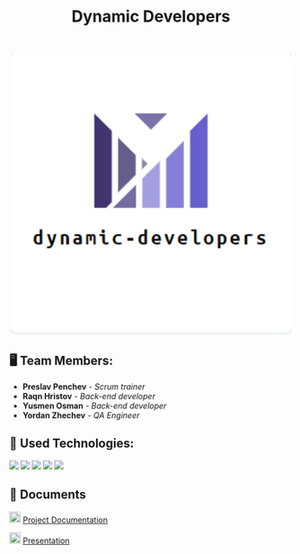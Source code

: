 <h1 align="center">Dynamic Developers</h1>
<br>
<p align="center">
<img src="logo.png" width="500px">
</p>


## 🖥 Team Members:
* **Preslav Penchev** - *Scrum trainer* 
* **Raqn Hristov** - *Back-end developer* 
* **Yusmen Osman** - *Back-end developer* 
* **Yordan Zhechev** - *QA Engineer* 


## 🚀 Used Technologies:

<p align="left"> 
    <img src="https://img.icons8.com/color/48/000000/c-plus-plus-logo.png"/>
    <img src="https://img.icons8.com/fluency/48/000000/visual-studio-2019.png"/>
    <img src="https://img.icons8.com/fluent/48/000000/microsoft-word-2019.png"/>
    <img src="https://img.icons8.com/color/48/000000/microsoft-powerpoint-2019--v1.png"/>
    <img src="https://img.icons8.com/color/48/000000/microsoft-excel-2019--v1.png"/>
  
  
  
## 📄 Documents
      
  <img src="https://user-images.githubusercontent.com/75934947/166557467-b0db5298-0c01-4201-aad8-69f17a7104dd.png" width="20px" height="20px"/> [Project Documentation](https://codingburgas-my.sharepoint.com/:w:/g/personal/prpenchev20_codingburgas_bg/ERtZvo4jucFEmm-bKOpQSVIBBnb7O-Evf-qVaDBI5UHsVw?e=fQ2O7n)
  
  <img src="https://user-images.githubusercontent.com/75934947/166558395-c1113581-36d0-4c2d-9c51-e1c4f7a32eb7.png" width="20px" height="20px"/> [Presentation](https://codingburgas-my.sharepoint.com/:p:/g/personal/prpenchev20_codingburgas_bg/EXvHSEh3u_hChp0tSmq8nZMBUpsl7dYYI0Z838ajoZGVnw?e=rSsvqp)

